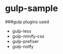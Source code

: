 gulp-sample
===========
###gulp plugins used
* gulp-less
* gulp-minify-css
* gulp-prefixer
* gulp-notfy




